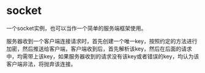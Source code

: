 # socket
一个socket实例，也可以当作一个简单的服务端框架使用。

服务器收到一个客户端连接请求时，首先创建一个唯一key，按照约定的方法进行加密，然后推送给客户端，客户端收到后，首先解析该key，然后在后面的请求中，均需带上该key，如果服务器收到的请求没有该key或者错误的key，均认为该客户端非法，将抛弃该连接。



